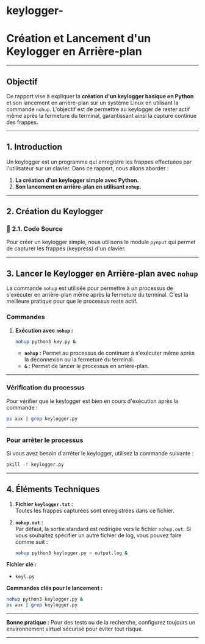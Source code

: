# keylogger-


#  Création et Lancement d'un Keylogger en Arrière-plan 

---

##  Objectif
Ce rapport vise à expliquer la **création d'un keylogger basique en Python** et son lancement en arrière-plan sur un système Linux en utilisant la commande `nohup`. L'objectif est de permettre au keylogger de rester actif même après la fermeture du terminal, garantissant ainsi la capture continue des frappes.

---

##  **1. Introduction**

Un keylogger est un programme qui enregistre les frappes effectuées par l'utilisateur sur un clavier. Dans ce rapport, nous allons aborder :

1. **La création d'un keylogger simple avec Python.**
2. **Son lancement en arrière-plan en utilisant `nohup`.**

---

##  **2. Création du Keylogger**

### 📄 **2.1. Code Source**

Pour créer un keylogger simple, nous utilisons le module `pynput` qui permet de capturer les frappes (keypress) d'un clavier.


---

##  **3. Lancer le Keylogger en Arrière-plan avec `nohup`**

La commande `nohup` est utilisée pour permettre à un processus de s'exécuter en arrière-plan même après la fermeture du terminal. C'est la meilleure pratique pour que le processus reste actif.

###  **Commandes**

1. **Exécution avec `nohup` :**
   ```bash
   nohup python3 key.py &
   ```

   - **`nohup` :** Permet au processus de continuer à s'exécuter même après la déconnexion ou la fermeture du terminal.
   - **`&` :** Permet de lancer le processus en arrière-plan.

---

###  **Vérification du processus**

Pour vérifier que le keylogger est bien en cours d'exécution après la commande :

```bash
ps aux | grep keylogger.py
```

---

###  **Pour arrêter le processus**
Si vous avez besoin d'arrêter le keylogger, utilisez la commande suivante :

```bash
pkill -f keylogger.py
```

---

##  **4. Éléments Techniques**

1. **Fichier `keylogger.txt` :**  
   Toutes les frappes capturées sont enregistrées dans ce fichier.

2. **`nohup.out` :**  
   Par défaut, la sortie standard est redirigée vers le fichier `nohup.out`. Si vous souhaitez spécifier un autre fichier de log, vous pouvez faire comme suit :
   ```bash
   nohup python3 keylogger.py > output.log &
   ```



 **Fichier clé :**  
- `keyl.py`

 **Commandes clés pour le lancement :**
```bash
nohup python3 keylogger.py &
ps aux | grep keylogger.py
```

---

**Bonne pratique :** Pour des tests ou de la recherche, configurez toujours un environnement virtuel sécurisé pour éviter tout risque.

---

